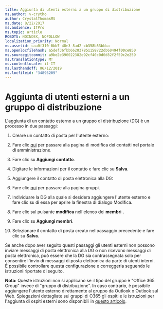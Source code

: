 ```yaml
---
title: Aggiunta di utenti esterni a un gruppo di distribuzione
ms.author: v-crytho
author: CrystalThomasMS
ms.date: 8/22/2017
ms.audience: ITPro
ms.topic: article
ROBOTS: NOINDEX, NOFOLLOW
localization_priority: Normal
ms.assetid: caa0f310-0bb7-48e3-8ad2-cb358b53bbba
ms.openlocfilehash: a5def36fbb662037851158722db60494f00ce850
ms.sourcegitcommit: a9be2e396022382e92cf40c0d0d82f2f59c2e259
ms.translationtype: MT
ms.contentlocale: it-IT
ms.lasthandoff: 06/12/2019
ms.locfileid: "34895209"
---
```

# <a name="adding-external-users-to-a-distribution-group"></a>Aggiunta di utenti esterni a un gruppo di distribuzione

L'aggiunta di un contatto esterno a un gruppo di distribuzione (DG) è un processo in due passaggi:
  
1. Creare un contatto di posta per l'utente esterno:
    
1. Fare clic [qui](https://admin.microsoft.com/adminportal/home#/Contact) per passare alla pagina di modifica dei contatti nel portale di amministrazione. 
    
2. Fare clic su **Aggiungi contatto**.
    
3. Digitare le informazioni per il contatto e fare clic su **Salva**.
    
2. Aggiungere il contatto di posta elettronica alla DG:
    
1. Fare clic [qui](https://admin.microsoft.com/adminportal/home#/groups) per passare alla pagina gruppi. 
    
2. Individuare la DG alla quale si desidera aggiungere l'utente esterno e fare clic su di essa per aprire la finestra di dialogo Modifica.
    
3. Fare clic sul pulsante **modifica** nell'elenco dei **membri** . 
    
4. Fare clic su **Aggiungi membri**.
    
5. Selezionare il contatto di posta creato nel passaggio precedente e fare clic su **Salva**.
    
Se anche dopo aver seguito questi passaggi gli utenti esterni non possono inviare messaggi di posta elettronica alla DG o non ricevono messaggi di posta elettronica, può essere che la DG sia contrassegnata solo per consentire l'invio di messaggi di posta elettronica da parte di utenti interni. È possibile controllare questa configurazione e correggerla seguendo le istruzioni [](https://support.office.com/article/Fix-email-delivery-issues-for-error-code-5-7-133-in-Office-365-991abc19-7756-438f-abcb-39f69b80f284.aspx) riportate di seguito.
  
 **Nota:** Queste istruzioni non si applicano se il tipo del gruppo è "Office 365 Group" invece di "gruppo di distribuzione". In caso contrario, è possibile aggiungere l'utente esterno direttamente al gruppo da Outlook o Outlook sul Web. Spiegazioni dettagliate sui gruppi di O365 gli ospiti e le istruzioni per l'aggiunta di ospiti esterni sono disponibili in [questo articolo](https://support.office.com/article/Guest-access-in-Office-365-Groups-bfc7a840-868f-4fd6-a390-f347bf51aff6.aspx).
  